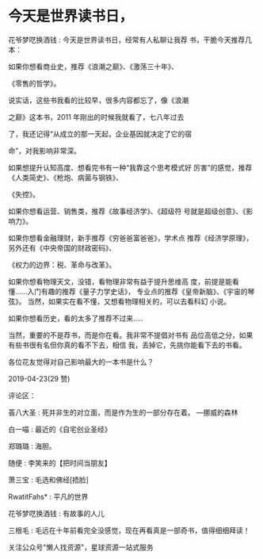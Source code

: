 # 今天是世界读书日，

花爷梦呓换酒钱 : 今天是世界读书日，经常有人私聊让我荐 书，干脆今天推荐几本：

如果你想看商业史，推荐《浪潮之巅》、《激荡三十年》、

《零售的哲学》。

说实话，这些书我看的比较早，很多内容都忘了，像《浪潮

之巅》这本书，2011 年刚出的时候我就看了，七八年过去

了，我还记得“从成立的那一天起，企业基因就决定了它的宿

命”，对我影响非常深。

如果想提升认知高度、想看完书有一种“我靠这个思考模式好 厉害”的感觉，推荐《人类简史》、《枪炮、病菌与钢铁》、

《失控》。

如果你想看运营、销售类，推荐《故事经济学》、《超级符 号就是超级创意》、《影响力》。

如果你想看金融理财，新手推荐《穷爸爸富爸爸》，学术点 推荐《经济学原理》，另外还有《中央帝国的财政密码》、

《权力的边界：税、革命与改革》。

如果你想看物理天文，没错，看物理非常有益于提升思维高 度，前提是能看懂……入门有趣的推荐《量子力学史话》， 专业点的推荐《皇帝新脑》、《宇宙的琴弦》。 当然，如果实在看不懂，又想看物理相关的，可以去看科幻 小说。

如果你想看历史，看的太多了推荐不过来…..

当然，重要的不是荐书，而是你在看。我非常不提倡对书有 品位高低之分，如果有些书很有名但你真的看不下去，相信 我，丢掉它，先挑你能看下去的书看。

各位花友觉得对自己影响最大的一本书是什么？

2019-04-23(29 赞)

评论区：

荟八大圣 : 死并非生的对立面，而是作为生的一部分存在着。 —挪威的森林

白一喵 : 最近的《自宅创业圣经》

郑璐璐 : 海胆。

随便 : 李笑来的【把时间当朋友】

萧三宝 : 毛选和佛经[捂脸]

RwatitFahs* : 平凡的世界

花爷梦呓换酒钱 : 有故事的人儿

三根毛 : 毛远在十年前看完全没感觉，现在再看真是一部奇书，值得细细拜读！

关注公众号"懒人找资源"，星球资源一站式服务